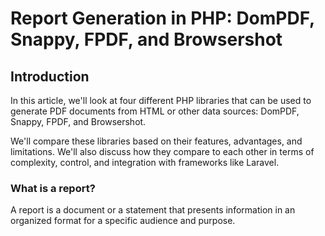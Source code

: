 #  Report Generation in PHP: DomPDF, Snappy, FPDF, and Browsershot

## Introduction

In this article, we'll look at four different PHP libraries that can be used to generate PDF documents from HTML or other data sources: DomPDF, Snappy, FPDF, and Browsershot.

We'll compare these libraries based on their features, advantages, and limitations. We'll also discuss how they compare to each other in terms of complexity, control, and integration with frameworks like Laravel.

### What is a report?

A report is a document or a statement that presents information in an organized format for a specific audience and purpose. 
